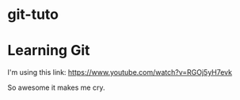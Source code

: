# git-tuto
# Learning Git 
I'm using this link: https://www.youtube.com/watch?v=RGOj5yH7evk


So awesome it makes me cry.
